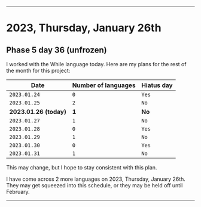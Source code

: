 
***

# 2023, Thursday, January 26th

## Phase 5 day 36 (unfrozen)

I worked with the While language today. Here are my plans for the rest of the month for this project:

| Date | Number of languages | Hiatus day |
|---|---|---|
| `2023.01.24` | `0` | `Yes` |
| `2023.01.25` | `2` | `No` |
| **2023.01.26 (today)** | **1** | **No** |
| `2023.01.27` | `1` | `No` |
| `2023.01.28` | `0` | `Yes` |
| `2023.01.29` | `1` | `No` |
| `2023.01.30` | `0` | `Yes` |
| `2023.01.31` | `1` | `No` |

This may change, but I hope to stay consistent with this plan.

I have come across 2 more languages on 2023, Thursday, January 26th. They may get squeezed into this schedule, or they may be held off until February.

<!-- Today wasn't planned to be a development day for new repositories. I am taking a temporary break from it to work on other projects. If I can gather more languages, I might start phase 4 (2022) earlier. <!-- Work is being done to get the [`Learn`](https://github.com/seanpm2001/Learn/) repository back up to date, as I couldn't keep up in the last 3 days of phase 3 of 2022. The current phase finished yesterday (2022, Tuesday, November 29th) new repositories are expected to start being created at an unknown time in 2022 December. !--> 

<!-- This is the end of phase 4 (2022) of the acceleration project for `seanpm2001/Learn`. !-->

***

